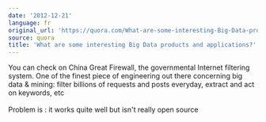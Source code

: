 ```yaml
---
date: '2012-12-21'
language: fr
original_url: 'https://quora.com/What-are-some-interesting-Big-Data-products-and-applications/answer/Clément-Renaud'
source: quora
title: 'What are some interesting Big Data products and applications?'
---
```


You can check on China Great Firewall, the governmental Internet
filtering system. One of the finest piece of engineering out there
concerning big data & mining: filter billions of requests and posts
everyday, extract and act on keywords, etc\
\
Problem is : it works quite well but isn\'t really open source
